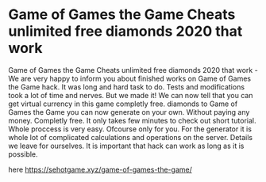 # Game of Games the Game Cheats unlimited free diamonds 2020 that work

Game of Games the Game Cheats unlimited free diamonds 2020 that work - We are very happy to inform you about finished works on Game of Games the Game hack.
It was long and hard task to do. Tests and modifications took a lot of time and nerves. But we made it! We can now tell that you can get virtual currency in this game completly free.
diamonds to Game of Games the Game you can now generate on your own. Without paying any money. Completly free. It only takes few minutes to check out short tutorial.
Whole proccess is very easy. Ofcourse only for you. For the generator it is whole lot of complicated calculations and operations on the server. Details we leave for ourselves. 
It is important that hack can work as long as it is possible.

here https://sehotgame.xyz/game-of-games-the-game/
